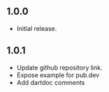 ## 1.0.0

* Initial release.

## 1.0.1

* Update github repository link.
* Expose example for pub.dev
* Add dartdoc comments